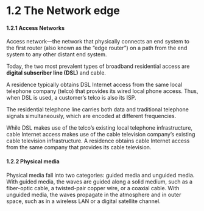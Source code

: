 # 1.2 The Network edge

#### 1.2.1 Access Networks

Access network—the network that physically connects an end system to the first router (also known as the “edge router”) on a path from the end system to any other distant end system.

Today, the two most prevalent types of broadband residential access are **digital subscriber line (DSL)** and cable.

A residence typically obtains DSL Internet access from the same local telephone company (telco) that provides its wired local phone access. Thus, when DSL is used, a customer’s telco is also its ISP.

The residential telephone line carries both data and traditional telephone signals simultaneously, which are encoded at different frequencies.

While DSL makes use of the telco’s existing local telephone infrastructure, cable Internet access makes use of the cable television company’s existing cable television infrastructure. A residence obtains cable Internet access from the same company that provides its cable television.

#### 1.2.2 Physical media

Physical media fall into two categories: guided media and unguided media. With guided media, the waves are guided along a solid medium, such as a fiber-optic cable, a twisted-pair copper wire, or a coaxial cable. With unguided media, the waves propagate in the atmosphere and in outer space, such as in a wireless LAN or a digital satellite channel.
